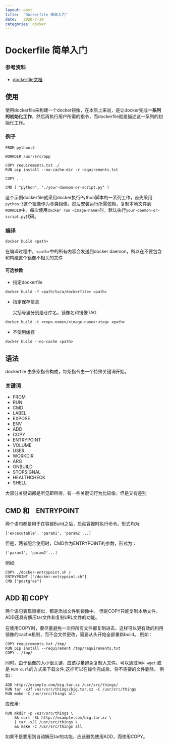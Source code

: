 ```yaml
---
layout: post
title:  "Dockerfile 简单入门"
date:   2020-7-30
categories: docker
---
```


# Dockerfile 简单入门

### 参考资料

- [dockerfile文档](https://docs.docker.com/engine/reference/builder/)


## 使用

使用dockerfile来构建一个docker镜像，在本质上来说，是让docker完成**一系列的初始化工作**，然后再执行用户所需的指令，而dockerfile就是描述这一系列的初始化工作。

### **例子**

```
FROM python:3

WORKDIR /usr/src/app

COPY requirements.txt ./
RUN pip install --no-cache-dir -r requirements.txt

COPY . .

CMD [ "python", "./your-daemon-or-script.py" ]
```
这个示例dockerfile就采用docker执行Python脚本的一系列工作，首先采用`python:3`这个镜像作为基类镜像，然后安装运行所需依赖，复制本地文件到`WORKDIR`中。每次使用`docker run <image-name>`时，默认执行`your-daemon-or-script.py`代码。

### **编译**
```
docker build <path>
```
在编译过程中，`<path>`中的所有内容会发送到docker daemon，所以在不要包含和构建这个镜像不相关的文件

#### 可选参数

- 指定dockerfile
```
docker build -f <path/to/a/dockerfile> <path>
```

- 指定保存信息

  尖括号里分别是仓库名，镜像名和镜像TAG
```
docker build -t <repo-name>/<image-name>:<tag> <path>
```

- 不使用缓存
```
docker build --no-cache <path>
```

## 语法
dockerfile 由多条指令构成，每条指令由一个特殊关键词开始。

### 关键词
 - FROM
 - RUN
 - CMD
 - LABEL
 - EXPOSE
 - ENV
 - ADD
 - COPY
 - ENTRYPOINT
 - VOLUME
 - USER
 - WORKDIR
 - ARG
 - ONBUILD
 - STOPSIGNAL
 - HEALTHCHECK
 - SHELL

大部分关键词都是所见即所得，有一些关键词行为比较像，但是又有差别

## CMD 和　ENTRYPOINT

两个语句都是用于在容器Build之后，启动容器时执行命令。形式均为:
```
['excecutable', 'param1', 'param2'...]
```

但是，两者配合使用时，CMD作为ENTRYPOINT的参数，形式为：
```
['param1', 'param2'...]
```

例如:
```
COPY ./docker-entrypoint.sh /
ENTRYPOINT ["/docker-entrypoint.sh"]
CMD ["postgres"]
```

## ADD 和 COPY

两个语句表现很相似，都是添加文件到镜像中。
但是COPY只能复制本地文件，ADD还具有解压tar文件和复制URL文件的功能。

在使用COPY时，要尽量避免一次将所有文件都复制进去，这样可以更有效的利用镜像的cache机制，而不会文件更改，需要从头开始全部重新build。
例如：
```
COPY requirements.txt /tmp/
RUN pip install --requirement /tmp/requirements.txt
COPY . /tmp/
```

同时，由于镜像的大小很关键，应该尽量避免复制大文件。可以通过`RUN wget` 或是
`RUN curl`的方式来下载文件,这样可以在操作完成后，将不需要的文件删除。
例如：
```
ADD http://example.com/big.tar.xz /usr/src/things/
RUN tar -xJf /usr/src/things/big.tar.xz -C /usr/src/things
RUN make -C /usr/src/things all
```
应改用:
```
RUN mkdir -p /usr/src/things \
    && curl -SL http://example.com/big.tar.xz \
    | tar -xJC /usr/src/things \
    && make -C /usr/src/things all
```

如果不是要用到自动解压tar的功能，应该避免使用ADD，而使用COPY。